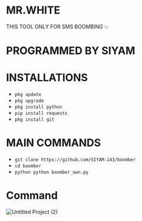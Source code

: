 # MR.WHITE
THIS TOOL ONLY FOR SMS BOOMBING 💥 

# PROGRAMMED BY SIYAM

# INSTALLATIONS

- `pkg update`
- `pkg upgrade`
- `pkg install python`
- `pip install requests`
- `pkg install git`

# MAIN COMMANDS
- `git clone https://github.com/SIYAM-143/boomber`
- `cd boomber`
- `python python boomber_own.py`


# Command
![Untitled Project (2)](https://i.postimg.cc/xC87mZ9S/IMG-20241112-041716.jpg)
